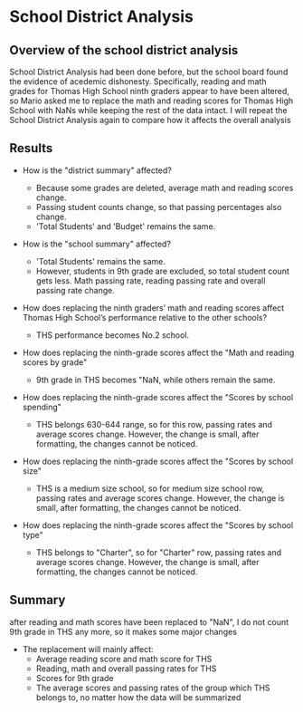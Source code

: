 # School District Analysis
## Overview of the school district analysis
School District Analysis had been done before, but the school board found the evidence of acedemic dishonesty. Specifically, reading and math grades for Thomas High School ninth graders appear to have been altered, so Mario asked me to replace the math and reading scores for Thomas High School with NaNs while keeping the rest of the data intact. I will repeat the School District Analysis again to compare how it affects the overall analysis

## Results
- How is the "district summary" affected?
    - Because some grades are deleted, average math and reading scores change.
    - Passing student counts change, so that passing percentages also change.
    - 'Total Students' and 'Budget' remains the same.

- How is the "school summary" affected?
    - 'Total Students' remains the same.
    - However, students in 9th grade are excluded, so total student count gets less. Math passing rate, reading passing rate and overall passing rate change.

- How does replacing the ninth graders’ math and reading scores affect Thomas High School’s performance relative to the other schools?
    - THS performance becomes No.2 school.

- How does replacing the ninth-grade scores affect the "Math and reading scores by grade"
    -  9th grade in THS becomes "NaN, while others remain the same.

- How does replacing the ninth-grade scores affect the "Scores by school spending"
    - THS belongs 630-644 range, so for this row, passing rates and average scores change. However, the change is small, after formatting, the changes cannot be noticed.

- How does replacing the ninth-grade scores affect the "Scores by school size"
    - THS is a medium size school, so for medium size school row, passing rates and average scores change. However, the change is small, after formatting, the changes cannot be noticed.

- How does replacing the ninth-grade scores affect the "Scores by school type"
    - THS belongs to "Charter", so	for "Charter" row, passing rates and average scores change. However, the change is small, after formatting, the changes cannot be noticed.

## Summary
after reading and math scores have been replaced to "NaN", I do not count 9th grade in THS any more, so it makes some major changes

- The replacement will mainly affect:
    - Average reading score and math score for THS
    - Reading, math and overall passing rates for THS
    - Scores for 9th grade
    - The average scores and passing rates of the group which THS belongs to, no matter how the data will be summarized
    
